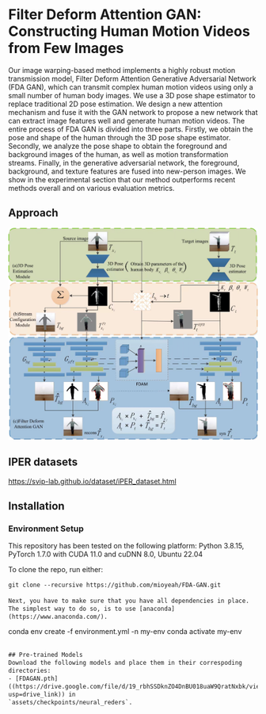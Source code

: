 # Filter Deform Attention GAN: Constructing Human Motion Videos from Few Images

Our image warping-based method implements a highly robust motion transmission model, Filter Deform Attention Generative Adversarial Network (FDA GAN), which can transmit complex human motion videos using only a small number of human body images. We use a 3D pose shape estimator to replace traditional 2D pose estimation. We design a new attention mechanism and fuse it with the GAN network to propose a new network that can extract image features well and generate human motion videos. The entire process of FDA GAN is divided into three parts. Firstly, we obtain the pose and shape of the human through the 3D pose shape estimator. Secondly, we analyze the pose shape to obtain the foreground and background images of the human, as well as motion transformation streams. Finally, in the generative adversarial network, the foreground, background, and texture features are fused into new-person images. We show in the experimental section that our method outperforms recent methods overall and on various evaluation metrics.

## Approach

![FDA-GAN](https://github.com/mioyeah/FDA-GAN/blob/main/model/FDA-GAN.jpg)

## IPER datasets
https://svip-lab.github.io/dataset/iPER_dataset.html

## Installation
### Environment Setup
This repository has been tested on the following platform:
Python 3.8.15, PyTorch 1.7.0 with CUDA 11.0 and cuDNN 8.0, Ubuntu 22.04

To clone the repo, run either:
```
git clone --recursive https://github.com/mioyeah/FDA-GAN.git

Next, you have to make sure that you have all dependencies in place.
The simplest way to do so, is to use [anaconda](https://www.anaconda.com/). 

```
conda env create -f environment.yml -n my-env
conda activate my-env
```

## Pre-trained Models
Download the following models and place them in their correspoding directories:
- [FDAGAN.pth]((https://drive.google.com/file/d/19_rbhSSDknZO4DnBU018uaW9QratNxbk/view?usp=drive_link)) in
`assets/checkpoints/neural_reders`.
